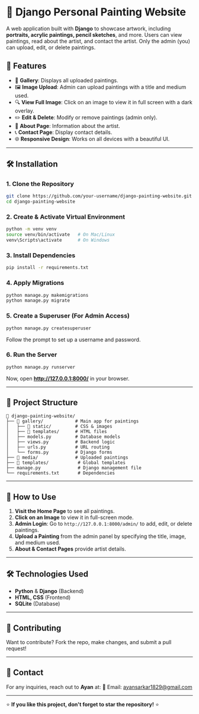 # 🎨 Django Personal Painting Website

A web application built with **Django** to showcase artwork, including **portraits, acrylic paintings, pencil sketches**, and more. Users can view paintings, read about the artist, and contact the artist. Only the admin (you) can upload, edit, or delete paintings.

## 🚀 Features
- 📌 **Gallery**: Displays all uploaded paintings.
- 🖼️ **Image Upload**: Admin can upload paintings with a title and medium used.
- 🔍 **View Full Image**: Click on an image to view it in full screen with a dark overlay.
- ✏️ **Edit & Delete**: Modify or remove paintings (admin only).
- 📃 **About Page**: Information about the artist.
- 📞 **Contact Page**: Display contact details.
- 🌐 **Responsive Design**: Works on all devices with a beautiful UI.

---

## 🛠️ Installation
### **1. Clone the Repository**
```bash
git clone https://github.com/your-username/django-painting-website.git
cd django-painting-website
```

### **2. Create & Activate Virtual Environment**
```bash
python -m venv venv
source venv/bin/activate   # On Mac/Linux
venv\Scripts\activate      # On Windows
```

### **3. Install Dependencies**
```bash
pip install -r requirements.txt
```

### **4. Apply Migrations**
```bash
python manage.py makemigrations
python manage.py migrate
```

### **5. Create a Superuser** (For Admin Access)
```bash
python manage.py createsuperuser
```
Follow the prompt to set up a username and password.

### **6. Run the Server**
```bash
python manage.py runserver
```
Now, open **http://127.0.0.1:8000/** in your browser.

---

## 📂 Project Structure
```
📁 django-painting-website/
├── 📁 gallery/            # Main app for paintings
│   ├── 📂 static/         # CSS & images
│   ├── 📂 templates/      # HTML files
│   ├── models.py         # Database models
│   ├── views.py          # Backend logic
│   ├── urls.py           # URL routing
│   └── forms.py          # Django forms
├── 📁 media/              # Uploaded paintings
├── 📁 templates/           # Global templates
├── manage.py              # Django management file
└── requirements.txt       # Dependencies
```

---

## 🎨 How to Use
1. **Visit the Home Page** to see all paintings.
2. **Click on an Image** to view it in full-screen mode.
3. **Admin Login**: Go to `http://127.0.0.1:8000/admin/` to add, edit, or delete paintings.
4. **Upload a Painting** from the admin panel by specifying the title, image, and medium used.
5. **About & Contact Pages** provide artist details.

---

## 🛠️ Technologies Used
- **Python** & **Django** (Backend)
- **HTML, CSS** (Frontend)
- **SQLite** (Database)

---

## 🤝 Contributing
Want to contribute? Fork the repo, make changes, and submit a pull request!

---

## 📧 Contact
For any inquiries, reach out to **Ayan** at:
📩 Email: [ayansarkar1829@gmail.com](mailto:ayansarkar1829@gmail.com)

---

⭐ **If you like this project, don't forget to star the repository!** ⭐
